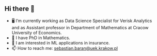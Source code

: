 ## Hi there 👋
- 🖥 I’m currently working as Data Science Specialist for Verisk Analytics and as Assistant professor in Department of Mathematics at Cracow University of Economics.
- 🏫 I have PhD in Mathematics.
- 🔭 I am interested in ML applications in insurance.
- 📫 How to reach me: sebastian.baran@uek.krakow.pl


<!--
**sebastianbaran13/sebastianbaran13** is a ✨ _special_ ✨ repository because its `README.md` (this file) appears on your GitHub profile.

Here are some ideas to get you started:

- 🔭 I’m currently working on ...
- 🌱 I’m currently learning ...
- 👯 I’m looking to collaborate on ...
- 🤔 I’m looking for help with ...
- 💬 Ask me about ...
- 📫 How to reach me: ...
- 😄 Pronouns: ...
- ⚡ Fun fact: ...
-->

